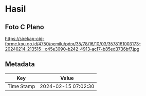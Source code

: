 # Hasil

## Foto C Plano

https://sirekap-obj-formc.kpu.go.id/4750/pemilu/pdpr/35/78/16/10/03/3578161003173-20240214-213515--c45e3090-b242-4913-ac17-b85ed3736bf7.jpg


## Metadata

| Key        | Value               |
| ---------- | ------------------- |
| Time Stamp | 2024-02-15 07:02:30 |



